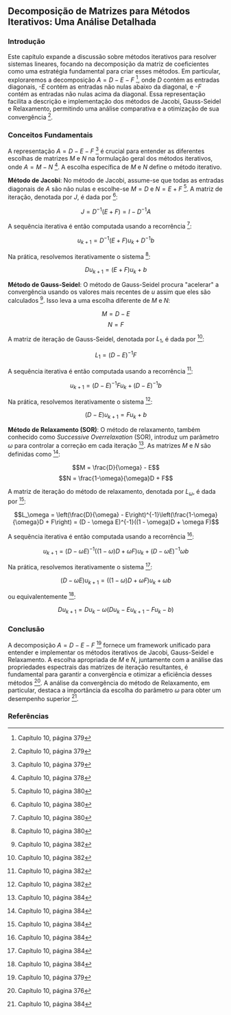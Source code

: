 ## Decomposição de Matrizes para Métodos Iterativos: Uma Análise Detalhada

### Introdução
Este capítulo expande a discussão sobre métodos iterativos para resolver sistemas lineares, focando na decomposição da matriz de coeficientes como uma estratégia fundamental para criar esses métodos. Em particular, exploraremos a decomposição $A = D - E - F$ [^379], onde *D* contém as entradas diagonais, *-E* contém as entradas não nulas abaixo da diagonal, e *-F* contém as entradas não nulas acima da diagonal. Essa representação facilita a descrição e implementação dos métodos de Jacobi, Gauss-Seidel e Relaxamento, permitindo uma análise comparativa e a otimização de sua convergência [^379].

### Conceitos Fundamentais

A representação $A = D - E - F$ [^379] é crucial para entender as diferentes escolhas de matrizes *M* e *N* na formulação geral dos métodos iterativos, onde $A = M - N$ [^378]. A escolha específica de *M* e *N* define o método iterativo.

**Método de Jacobi**: No método de Jacobi, assume-se que todas as entradas diagonais de *A* são não nulas e escolhe-se $M = D$ e $N = E + F$ [^380]. A matriz de iteração, denotada por *J*, é dada por [^380]:

$$J = D^{-1}(E + F) = I - D^{-1}A$$

A sequência iterativa é então computada usando a recorrência [^380]:

$$u_{k+1} = D^{-1}(E + F)u_k + D^{-1}b$$

Na prática, resolvemos iterativamente o sistema [^380]:

$$Du_{k+1} = (E + F)u_k + b$$

**Método de Gauss-Seidel**: O método de Gauss-Seidel procura "acelerar" a convergência usando os valores mais recentes de *u* assim que eles são calculados [^382].  Isso leva a uma escolha diferente de *M* e *N*:

$$M = D - E$$
$$N = F$$

A matriz de iteração de Gauss-Seidel, denotada por $L_1$, é dada por [^382]:

$$L_1 = (D - E)^{-1}F$$

A sequência iterativa é então computada usando a recorrência [^382]:

$$u_{k+1} = (D - E)^{-1}Fu_k + (D - E)^{-1}b$$

Na prática, resolvemos iterativamente o sistema [^382]:

$$(D - E)u_{k+1} = Fu_k + b$$

**Método de Relaxamento (SOR)**: O método de relaxamento, também conhecido como *Successive Overrelaxation* (SOR), introduz um parâmetro $\omega$ para controlar a correção em cada iteração [^384]. As matrizes *M* e *N* são definidas como [^384]:

$$M = \frac{D}{\omega} - E$$
$$N = \frac{1-\omega}{\omega}D + F$$

A matriz de iteração do método de relaxamento, denotada por $L_\omega$, é dada por [^384]:

$$L_\omega = \left(\frac{D}{\omega} - E\right)^{-1}\left(\frac{1-\omega}{\omega}D + F\right) = (D - \omega E)^{-1}((1 - \omega)D + \omega F)$$

A sequência iterativa é então computada usando a recorrência [^384]:

$$u_{k+1} = (D - \omega E)^{-1}((1 - \omega)D + \omega F)u_k + (D - \omega E)^{-1} \omega b$$

Na prática, resolvemos iterativamente o sistema [^384]:

$$(D - \omega E)u_{k+1} = ((1 - \omega)D + \omega F)u_k + \omega b$$

ou equivalentemente [^384]:

$$Du_{k+1} = Du_k - \omega(Du_k - Eu_{k+1} - Fu_k - b)$$

### Conclusão
A decomposição $A = D - E - F$ [^379] fornece um framework unificado para entender e implementar os métodos iterativos de Jacobi, Gauss-Seidel e Relaxamento.  A escolha apropriada de *M* e *N*, juntamente com a análise das propriedades espectrais das matrizes de iteração resultantes, é fundamental para garantir a convergência e otimizar a eficiência desses métodos [^376].  A análise da convergência do método de Relaxamento, em particular, destaca a importância da escolha do parâmetro $\omega$ para obter um desempenho superior [^384].

### Referências
[^378]: Capítulo 10, página 378
[^379]: Capítulo 10, página 379
[^380]: Capítulo 10, página 380
[^382]: Capítulo 10, página 382
[^384]: Capítulo 10, página 384
[^376]: Capítulo 10, página 376
<!-- END -->